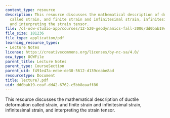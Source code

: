 ```yaml
---
content_type: resource
description: This resource discusses the mathematical description of ductile deformation
  called strain, and finite strain and infinitesimal strain, infinitesimal strain,
  and interpreting the strain tensor.
file: /ol-ocw-studio-app/courses/12-520-geodynamics-fall-2006/dd0bab19ceafdd426762c5bb8eaaff86_lecture7.pdf
file_size: 181236
file_type: application/pdf
learning_resource_types:
- Lecture Notes
license: https://creativecommons.org/licenses/by-nc-sa/4.0/
ocw_type: OCWFile
parent_title: Lecture Notes
parent_type: CourseSection
parent_uid: f491e47a-eebe-de30-5612-d139ceabe8ad
resourcetype: Document
title: lecture7.pdf
uid: dd0bab19-ceaf-dd42-6762-c5bb8eaaff86
---
```

This resource discusses the mathematical description of ductile deformation called strain, and finite strain and infinitesimal strain, infinitesimal strain, and interpreting the strain tensor.